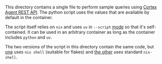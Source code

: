 This directory contains a single file to perform sample queries using [Cortex
Agent REST API][1]. The python script uses the values that are available by
default in the container.

The script itself relies on `nix` and uses `uv` in `--script` [mode][uv-scripts]
so that it's self-contained. It can be used in an arbitrary container as long as
the container includes `python` and `uv`.

The two versions of the script in this directory contain the same code, but [one][2]
uses `nix shell` (suitable for flakes) and [the other][3] uses standard `nix-shell`.

[1]: https://docs.snowflake.com/en/user-guide/snowflake-cortex/cortex-agents-rest-api
[2]: ./runme-nix-command
[3]: ./runme-nix-shell
[uv-scripts]: https://docs.astral.sh/uv/guides/scripts/
